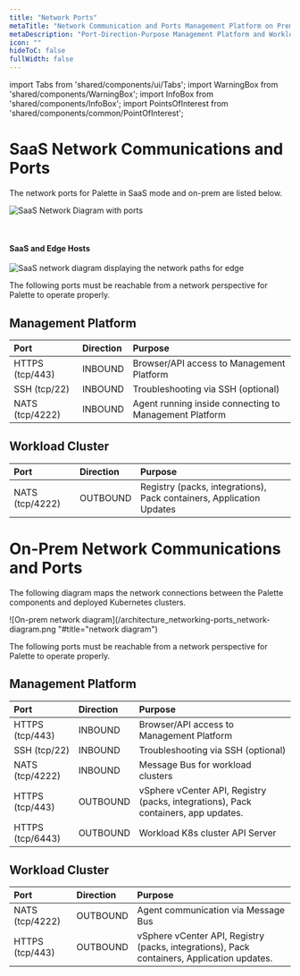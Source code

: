 ```yaml
---
title: "Network Ports"
metaTitle: "Network Communication and Ports Management Platform on Prem"
metaDescription: "Port-Direction-Purpose Management Platform and Workload Clusters"
icon: ""
hideToC: false
fullWidth: false
---
```

 
import Tabs from 'shared/components/ui/Tabs';
import WarningBox from 'shared/components/WarningBox';
import InfoBox from 'shared/components/InfoBox';
import PointsOfInterest from 'shared/components/common/PointOfInterest';


# SaaS Network Communications and Ports

The network ports for Palette in SaaS mode and on-prem are listed below.

![SaaS Network Diagram with ports](/architecture_networking-ports_saas-network-diagram.png "title=SaaS Network Diagram with ports")

<br />

#### SaaS and Edge Hosts


![SaaS network diagram displaying the network paths for edge](/architecture_networking-ports_saas-network-diagram-edge.png)


The following ports must be reachable from a network perspective for Palette to operate properly.

## Management Platform

|Port            |Direction|Purpose                   |    
|:---------------|:---------|:-----------------------|
|HTTPS (tcp/443) |INBOUND        |Browser/API access to Management Platform|
|SSH (tcp/22)    |INBOUND        |Troubleshooting via SSH (optional) |
|NATS (tcp/4222) |INBOUND        |Agent running inside connecting to Management Platform|

## Workload Cluster


|Port            |Direction | Purpose|
|:---------------|:---------|:--------------|
|NATS (tcp/4222) |OUTBOUND       |Registry (packs, integrations), Pack containers, Application Updates|

# On-Prem Network Communications and Ports

The following diagram maps the network connections between the Palette components and deployed Kubernetes clusters.

![On-prem network diagram](/architecture_networking-ports_network-diagram.png "#title="network diagram")


The following ports must be reachable from a network perspective for Palette to operate properly.

## Management Platform

|Port            |Direction|Purpose                   |    
|:---------------|:---------|:-----------------------|
|HTTPS (tcp/443) |INBOUND        |Browser/API access to Management Platform|
|SSH (tcp/22)    |INBOUND        |Troubleshooting via SSH (optional) |
|NATS (tcp/4222) |INBOUND        |Message Bus for workload clusters|
|HTTPS (tcp/443) |OUTBOUND       |vSphere vCenter API,  Registry (packs, integrations), Pack containers, app updates.|
|HTTPS (tcp/6443)|OUTBOUND       |Workload K8s cluster API Server|


## Workload Cluster


|Port |Direction | Purpose|
|:---------------|:---------|:--------------|
|NATS (tcp/4222) |OUTBOUND       |Agent communication via Message Bus |
|HTTPS (tcp/443) |OUTBOUND       |vSphere vCenter API, Registry (packs, integrations), Pack containers, Application updates.
